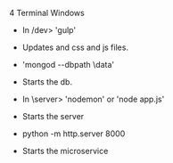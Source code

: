 4 Terminal Windows
* In /dev> 'gulp'
- Updates and css and js files.

* 'mongod --dbpath \data'
- Starts the db.

* In \server> 'nodemon' or 'node app.js'
- Starts the server

* python -m http.server 8000
- Starts the microservice